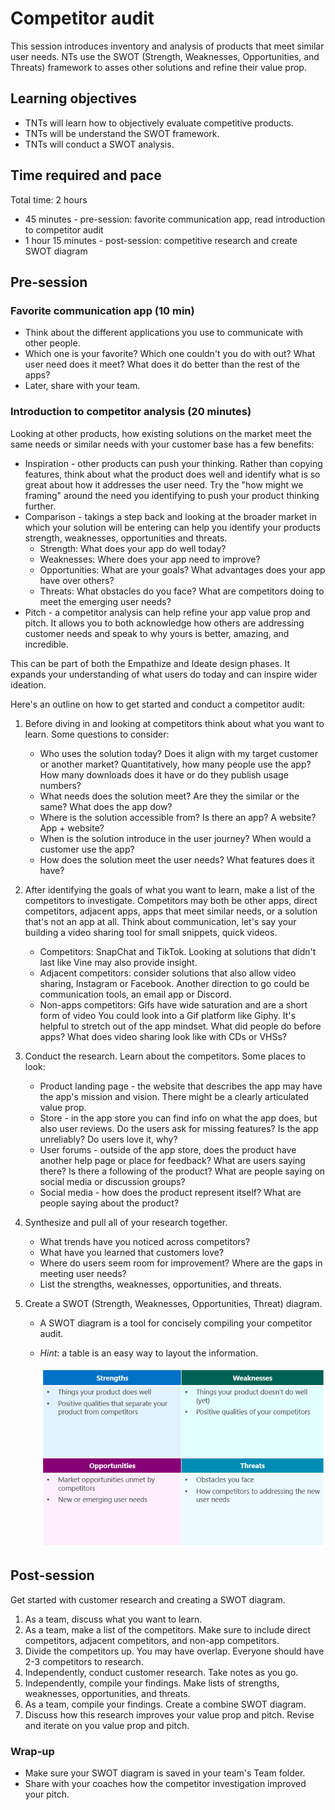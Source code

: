 # Competitor audit

This session introduces inventory and analysis of products that meet similar user needs. NTs use the SWOT (Strength, Weaknesses, Opportunities, and Threats) framework to asses other solutions and refine their value prop.

## Learning objectives

* TNTs will learn how to objectively evaluate competitive products.
* TNTs will be understand the SWOT framework.
* TNTs will conduct a SWOT analysis.

## Time required and pace

Total time: 2 hours

* 45 minutes - pre-session: favorite communication app, read introduction to competitor audit
* 1 hour 15 minutes - post-session: competitive research and create SWOT diagram

## Pre-session

### Favorite communication app (10 min)

* Think about the different applications you use to communicate with other people.
* Which one is your favorite? Which one couldn't you do with out? What user need does it meet? What does it do better than the rest of the apps?
* Later, share with your team.

### Introduction to competitor analysis (20 minutes)

Looking at other products, how existing solutions on the market meet the same needs or similar needs with your customer base has a few benefits:

* Inspiration - other products can push your thinking. Rather than copying features, think about what the product does well and identify what is so great about how it addresses the user need. Try the "how might we framing" around the need you identifying to push your product thinking further.
* Comparison - takings a step back and looking at the broader market in which your solution will be entering can help you identify your products strength, weaknesses, opportunities and threats.
  * Strength: What does your app do well today?
  * Weaknesses: Where does your app need to improve?
  * Opportunities: What are your goals? What advantages does your app have over others?
  * Threats: What obstacles do you face? What are competitors doing to meet the emerging user needs?
* Pitch -  a competitor analysis can help refine your app value prop and pitch. It allows you to both acknowledge how others are addressing customer needs and speak to why yours is better, amazing, and incredible.

This can be part of both the Empathize and Ideate design phases. It expands your understanding of what users do today and can inspire wider ideation.

Here's an outline on how to get started and conduct a competitor audit:

1. Before diving in and looking at competitors think about what you want to learn. Some questions to consider:
    * Who uses the solution today? Does it align with my target customer or another market? Quantitatively, how many people use the app? How many downloads does it have or do they publish usage numbers?
    * What needs does the solution meet? Are they the similar or the same? What does the app dow?
    * Where is the solution accessible from? Is there an app? A website? App + website?
    * When is the solution introduce in the user journey? When would a customer use the app?
    * How does the solution meet the user needs? What features does it have?

2. After identifying the goals of what you want to learn, make a list of the competitors to investigate. Competitors may both be other apps, direct competitors, adjacent apps, apps that meet similar needs, or a solution that's not an app at all. Think about communication, let's say your building a video sharing tool for small snippets, quick videos.
    * Competitors: SnapChat and TikTok. Looking at solutions that didn't last like Vine may also provide insight.
    * Adjacent competitors: consider solutions that also allow video sharing, Instagram or Facebook. Another direction to go could be communication tools, an email app or Discord.
    * Non-apps competitors: Gifs have wide saturation and are a short form of video  You could look into a Gif platform like Giphy. It's helpful to stretch out of the app mindset. What did people do before apps? What does video sharing look like with CDs or VHSs?

3. Conduct the research. Learn about the competitors. Some places to look:
    * Product landing page - the website that describes the app may have the app's mission and vision. There might be a clearly articulated value prop.
    * Store - in the app store you can find info on what the app does, but also user reviews. Do the users ask for missing features? Is the app unreliably? Do users love it, why?
    * User forums - outside of the app store, does the product have another help page or place for feedback? What are users saying there? Is there a following of the product? What are people saying on social media or discussion groups?
    * Social media - how does the product represent itself? What are people saying about the product?

4. Synthesize and pull all of your research together.
    * What trends have you noticed across competitors?
    * What have you learned that customers love?
    * Where do users seem room for improvement? Where are the gaps in meeting user needs?
    * List the strengths, weaknesses, opportunities, and threats.

5. Create a SWOT (Strength, Weaknesses, Opportunities, Threat) diagram.
    * A SWOT diagram is a tool for concisely compiling your competitor audit.
    * *Hint*: a table is an easy way to layout the information.

        ![SWOT diagram](SWOT_table.png)

## Post-session

Get started with customer research and creating a SWOT diagram.

1. As a team, discuss what you want to learn.
2. As a team, make a list of the competitors. Make sure to include direct competitors, adjacent competitors, and non-app competitors.
3. Divide the competitors up. You may have overlap. Everyone should have 2-3 competitors to research.
4. Independently, conduct customer research. Take notes as you go.
5. Independently, compile your findings. Make lists of strengths, weaknesses, opportunities, and threats.
6. As a team, compile your findings. Create a combine SWOT diagram.
7. Discuss how this research improves your value prop and pitch. Revise and iterate on you value prop and pitch.

### Wrap-up

* Make sure your SWOT diagram is saved in your team's Team folder.
* Share with your coaches how the competitor investigation improved your pitch.
